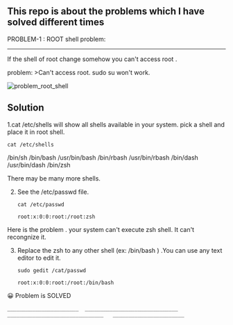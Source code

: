 This repo is about the problems which I have solved different times 
 ------------------------------------------------------------------------------------------------

 
 PROBLEM-1 :   ROOT shell problem:
 ___________________________________________
 
If the shell of root change somehow you can't access root .

problem: >Can't access root. sudo su won't work.

![problem_root_shell](https://user-images.githubusercontent.com/89272932/131243546-fcdf9d1b-a615-493c-a84d-d4bfa6ce8962.png)


Solution
------------
1.cat /etc/shells will show all shells available in your system. pick a shell and place it in root shell.

    cat /etc/shells
 
  /bin/sh
  /bin/bash
  /usr/bin/bash
  /bin/rbash
  /usr/bin/rbash
  /bin/dash
  /usr/bin/dash
  /bin/zsh
 
 There may be many more shells.


2. See the  /etc/passwd file.

       cat /etc/passwd
 
       root:x:0:0:root:/root:zsh
  
Here is the problem . your system can't execute zsh shell. It can't recongnize it.


3. Replace the zsh to any other shell (ex: /bin/bash ) .You can use any text editor to edit it.
      
       sudo gedit /cat/passwd
 
       root:x:0:0:root:/root:/bin/bash
  
 :grinning: Problem is SOLVED
 
    _______________________  ______________________________   _______________________________   _______________________
  
  










